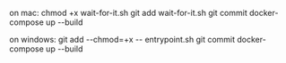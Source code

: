 
on mac:
chmod +x wait-for-it.sh 
git add wait-for-it.sh 
git commit
docker-compose up --build

on windows:
git add --chmod=+x -- entrypoint.sh
git commit
docker-compose up --build
